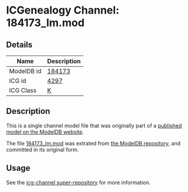 # ICGenealogy Channel: 184173\_Im.mod

## Details

Name | Description
---- | -----------
ModelDB id | [184173](http://senselab.med.yale.edu/ModelDB/ShowModel.cshtml?model=184173)
ICG id | [4297](http://icg.neurotheory.ox.ac.uk/channels/1/4297)
ICG Class | [K](http://icg.neurotheory.ox.ac.uk/channels/1)

## Description

This is a single channel model file that was originally part of a [published model on the ModelDB website](http://senselab.med.yale.edu/mModelDB/ShowModel.cshtml?model=184173).

The file [184173\_Im.mod](184173_Im.mod) was extrated from [the ModelDB repository](http://senselab.med.yale.edu/ModelDB/ShowModel.cshtml?model=184173), and committed in its original form.

## Usage

See the [icg-channel super-repository](https://github.com/icgenealogy/icg-channels) for more information.